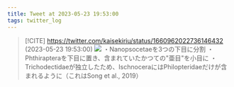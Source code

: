 ```yaml
---
title: Tweet at 2023-05-23 19:53:00
tags: twitter_log
---
```


> [!CITE] https://twitter.com/kaisekiriu/status/1660962022736146432 (2023-05-23 19:53:00)
> ![](https://twitter.com/kaisekiriu/status/1660962022736146432)
> ・Nanopsocetaeを3つの下目に分割
> ・Phthirapteraを下目に置き、含まれていたかつての"亜目"を小目に
> ・Trichodectidaeが独立したため、IschnoceraにはPhilopteridaeだけが含まれるように（これはSong et al., 2019）

